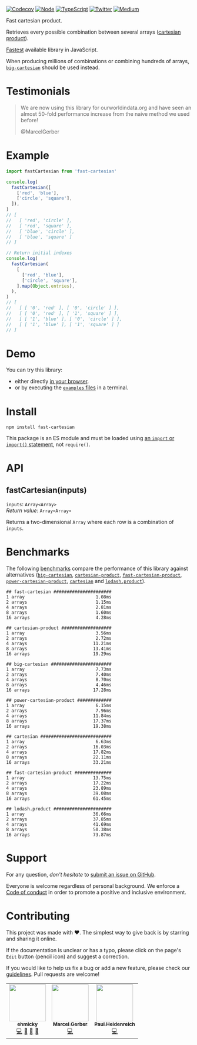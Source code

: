 [![Codecov](https://img.shields.io/codecov/c/github/ehmicky/fast-cartesian.svg?label=tested&logo=codecov)](https://codecov.io/gh/ehmicky/fast-cartesian)
[![Node](https://img.shields.io/node/v/fast-cartesian.svg?logo=node.js)](https://www.npmjs.com/package/fast-cartesian)
[![TypeScript](https://img.shields.io/badge/-typed-brightgreen?logo=typescript&colorA=gray)](/src/main.d.ts)
[![Twitter](https://img.shields.io/badge/%E2%80%8B-twitter-brightgreen.svg?logo=twitter)](https://twitter.com/intent/follow?screen_name=ehmicky)
[![Medium](https://img.shields.io/badge/%E2%80%8B-medium-brightgreen.svg?logo=medium)](https://medium.com/@ehmicky)

Fast cartesian product.

Retrieves every possible combination between several arrays
([cartesian product](https://en.wikipedia.org/wiki/Cartesian_product)).

[Fastest](#benchmarks) available library in JavaScript.

When producing millions of combinations or combining hundreds of arrays,
[`big-cartesian`](https://github.com/ehmicky/big-cartesian) should be used
instead.

# Testimonials

> We are now using this library for ourworldindata.org and have seen an almost
> 50-fold performance increase from the naive method we used before!
>
> @MarcelGerber

# Example

```js
import fastCartesian from 'fast-cartesian'

console.log(
  fastCartesian([
    ['red', 'blue'],
    ['circle', 'square'],
  ]),
)
// [
//   [ 'red', 'circle' ],
//   [ 'red', 'square' ],
//   [ 'blue', 'circle' ],
//   [ 'blue', 'square' ]
// ]

// Return initial indexes
console.log(
  fastCartesian(
    [
      ['red', 'blue'],
      ['circle', 'square'],
    ].map(Object.entries),
  ),
)
// [
//   [ [ '0', 'red' ], [ '0', 'circle' ] ],
//   [ [ '0', 'red' ], [ '1', 'square' ] ],
//   [ [ '1', 'blue' ], [ '0', 'circle' ] ],
//   [ [ '1', 'blue' ], [ '1', 'square' ] ]
// ]
```

# Demo

You can try this library:

- either directly [in your browser](https://repl.it/@ehmicky/fast-cartesian).
- or by executing the [`examples` files](examples/README.md) in a terminal.

# Install

```
npm install fast-cartesian
```

This package is an ES module and must be loaded using
[an `import` or `import()` statement](https://gist.github.com/sindresorhus/a39789f98801d908bbc7ff3ecc99d99c),
not `require()`.

# API

## fastCartesian(inputs)

`inputs`: `Array<Array>`\
_Return value_: `Array<Array>`

Returns a two-dimensional `Array` where each row is a combination of `inputs`.

# Benchmarks

The following [benchmarks](benchmark/tasks.js) compare the performance of this
library against alternatives
([`big-cartesian`](https://github.com/ehmicky/big-cartesian),
[`cartesian-product`](https://github.com/izaakschroeder/cartesian-product),
[`fast-cartesian-product`](https://github.com/fisker/fast-cartesian-product),
[`power-cartesian-product`](https://github.com/fisker/power-cartesian-product),
[`cartesian`](https://github.com/alexindigo/cartesian) and
[`lodash.product`](https://github.com/SeregPie/lodash.product)).

```
## fast-cartesian ######################
1 array                           1.08ms
2 arrays                          1.15ms
4 arrays                          2.81ms
8 arrays                          1.60ms
16 arrays                         4.28ms

## cartesian-product ###################
1 array                           3.56ms
2 arrays                          2.72ms
4 arrays                         11.21ms
8 arrays                         13.41ms
16 arrays                        19.29ms

## big-cartesian #######################
1 array                           7.73ms
2 arrays                          7.40ms
4 arrays                          8.70ms
8 arrays                          4.46ms
16 arrays                        17.28ms

## power-cartesian-product #############
1 array                           6.15ms
2 arrays                          7.96ms
4 arrays                         11.84ms
8 arrays                         17.37ms
16 arrays                        19.38ms

## cartesian ###########################
1 array                           6.63ms
2 arrays                         16.03ms
4 arrays                         17.82ms
8 arrays                         22.11ms
16 arrays                        33.21ms

## fast-cartesian-product ##############
1 array                          13.75ms
2 arrays                         17.22ms
4 arrays                         23.89ms
8 arrays                         39.08ms
16 arrays                        61.45ms

## lodash.product ######################
1 array                          36.66ms
2 arrays                         37.85ms
4 arrays                         41.69ms
8 arrays                         50.38ms
16 arrays                        73.87ms
```

# Support

For any question, _don't hesitate_ to [submit an issue on GitHub](../../issues).

Everyone is welcome regardless of personal background. We enforce a
[Code of conduct](CODE_OF_CONDUCT.md) in order to promote a positive and
inclusive environment.

# Contributing

This project was made with ❤️. The simplest way to give back is by starring and
sharing it online.

If the documentation is unclear or has a typo, please click on the page's `Edit`
button (pencil icon) and suggest a correction.

If you would like to help us fix a bug or add a new feature, please check our
[guidelines](CONTRIBUTING.md). Pull requests are welcome!

<!-- Thanks go to our wonderful contributors: -->

<!-- ALL-CONTRIBUTORS-LIST:START -->
<!-- prettier-ignore-start -->
<!-- markdownlint-disable -->
<table>
  <tr>
    <td align="center"><a href="https://twitter.com/ehmicky"><img src="https://avatars2.githubusercontent.com/u/8136211?v=4?s=100" width="100px;" alt=""/><br /><sub><b>ehmicky</b></sub></a><br /><a href="https://github.com/ehmicky/fast-cartesian/commits?author=ehmicky" title="Code">💻</a> <a href="#design-ehmicky" title="Design">🎨</a> <a href="#ideas-ehmicky" title="Ideas, Planning, & Feedback">🤔</a> <a href="https://github.com/ehmicky/fast-cartesian/commits?author=ehmicky" title="Documentation">📖</a></td>
    <td align="center"><a href="https://marcelgerber.de"><img src="https://avatars0.githubusercontent.com/u/2641501?v=4?s=100" width="100px;" alt=""/><br /><sub><b>Marcel Gerber</b></sub></a><br /><a href="https://github.com/ehmicky/fast-cartesian/commits?author=MarcelGerber" title="Code">💻</a></td>
    <td align="center"><a href="https://github.com/Paulomart"><img src="https://avatars.githubusercontent.com/u/4148404?v=4?s=100" width="100px;" alt=""/><br /><sub><b>Paul Heidenreich</b></sub></a><br /><a href="https://github.com/ehmicky/fast-cartesian/commits?author=Paulomart" title="Code">💻</a></td>
  </tr>
</table>

<!-- markdownlint-restore -->
<!-- prettier-ignore-end -->

<!-- ALL-CONTRIBUTORS-LIST:END -->
